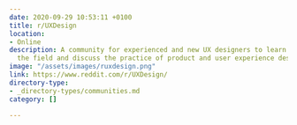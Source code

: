 ```yaml
---
date: 2020-09-29 10:53:11 +0100
title: r/UXDesign
location:
- Online
description: A community for experienced and new UX designers to learn more about
  the field and discuss the practice of product and user experience design.
image: "/assets/images/ruxdesign.png"
link: https://www.reddit.com/r/UXDesign/
directory-type:
- _directory-types/communities.md
category: []

---
```

